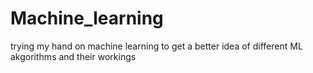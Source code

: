# Machine_learning
trying my hand on machine learning to get a better idea of different ML akgorithms and their workings
